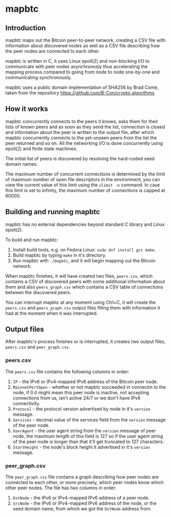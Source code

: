 # mapbtc

## Introduction

mapbtc maps out the Bitcoin peer-to-peer network, creating a CSV file with
information about discovered nodes as well as a CSV file describing how the
peer nodes are connected to each other.

mapbtc is written in C, it uses Linux epoll(2) and non-blocking I/O to
communicate with peer nodes asynchronosly thus accelerating the mapping process
compared to going from node to node one-by-one and communicating synchronously.

mapbtc uses a public domain implementation of SHA256 by Brad Conte, taken from
the repository https://github.com/B-Con/crypto-algorithms

## How it works

mapbtc concurrently connects to the peers it knows, asks them for their lists
of known peers and as soon as they send the list, connection is closed and
information about the peer is written to the output file, after which mapbtc
concurrently connects to the yet-unseen peers from the list the peer returned
and so on. All the networking I/O is done concurrently using epoll(2) and
finite state machines.

The initial list of peers is discovered by resolving the hard-coded seed domain
names.

The maximum number of concurrent connections is determined by the limit of
maximum number of open file descriptors in the environment, you can view the
current value of this limit using the `ulimit -n` command. In case this limit
is set to infinity, the maximum number of connections is capped at 60000.

## Building and running mapbtc

mapbtc has no external dependencies beyond standard C library and Linux
epoll(2).

To build and run mapbtc:
1. Install build tools, e.g. on Fedora Linux: `sudo dnf install gcc make`.
2. Build mapbtc by typing `make` in it's directory.
3. Run mapbtc with `./mapbtc`, and it will begin mapping out the Bitcoin
   network.

When mapbtc finishes, it will have created two files, `peers.csv`, which
contains a CSV of discovered peers with some additional information about them
and also `peers_graph.csv` which contains a CSV table of connections between
the discovered peers.

You can interrupt mapbtc at any moment using Ctrl+C, it will create the
`peers.csv` and `peers_graph.csv` output files filling them with information it
had at the moment when it was interrupted.

## Output files

After mapbtc's process finishes or is interrupted, it creates two output files,
`peers.csv` and `peer_graph.csv`.

### peers.csv

The `peers.csv` file contains the following columns in order:
1. `IP` - the IPv6 or IPv4-mapped IPv6 address of the Bitcoin peer node.
2. `MainnetPortOpen` - whether or not mapbtc succeeded in connectin to the
   node, if 0 it might mean this peer node is inactive, not accepting
   connections from us, isn't active 24/7 or we don't have IPv6 connectivity.
3. `Protocol` - the protocol version advertised by node in it's `version`
   message.
4. `Services` - decimal value of the services field from the `version` message
   of the peer node.
5. `UserAgent` - the user agent string from the `version` message of
   peer node, the maximum length of this field is 127 so if the user
   agent string of the peer node is longer than that it'll get
   truncated to 127 characters.
6. `StartHeight` - the node's block height it advertised in it's
   `version` message.

### peer_graph.csv

The `peer_graph.csv` file contains a graph describing how peer nodes are
connected to each other, or more precisely, which peer nodes know which other
peer nodes. The file has two columns in order:
1. `DstNode` - the IPv6 or IPv4-mapped IPv6 address of a peer node.
2. `SrcNode` - the IPv6 or IPv4-mapped IPv6 address of the node, or the seed
   domain name, from which we got the `DstNode` address from.
